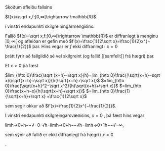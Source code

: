 Skoðum afleiðu fallsins

$f(x)=\sqrt x,f:[0,∞[\rightarrow \mathbb{R}$

í vinstri endapunkti skilgreiningarmengisins.

Fallið $f(x)=\sqrt x,f:[0,∞[\rightarrow \mathbb{R}$ er diffranlegt á menginu $]0,∞[$ og afleiðan er gefin með $f′(x)=\frac{1}{2\sqrt x}=\frac{1}{2}x^{−\frac{1}{2}}$ þar. Hins vegar er $f$ ekki diffranlegt í $x=0$

þrátt fyrir að fallgildið sé vel skilgreint (og fallið [[samfellt]] frá hægri) þar.

Ef $x>0$ þá fæst

$lim_{h\to 0}\frac{\sqrt {x+h}−\sqrt x}{h}=lim_{h\to 0}\frac{(\sqrt{x+h}−sqrt x)(\sqrt{x+h}+\sqrt x)}{h(\sqrt{x+h}+\sqrt x)}$
$=lim_{h\to 0}\frac{\sqrt{x+h}^2−\sqrt x^2}{h(\sqrt{x+h}+\sqrt x)}$
$=lim_{hto 0}\frac{x+h−x}{h(\sqrt{x+h}+\sqrt x)}$
$=lim_{h\to 0}\frac{1}{\sqrt{x+h}+\sqrt x} =\frac{1}{2\sqrt x}$

sem segir okkur að $f′(x)=\frac{1}{2}x^{−\frac{1}{2}}$.

Í vinstri endapunkti skilgreingarsvæðisins, $x=0$ , þá fæst hins vegar

limh→0+h−−√−0–√h=limh→0+h−−√h=limh→0+1h−−√=∞,

sem sýnir að fallið er ekki diffranlegt frá hægri í $x=0$

.